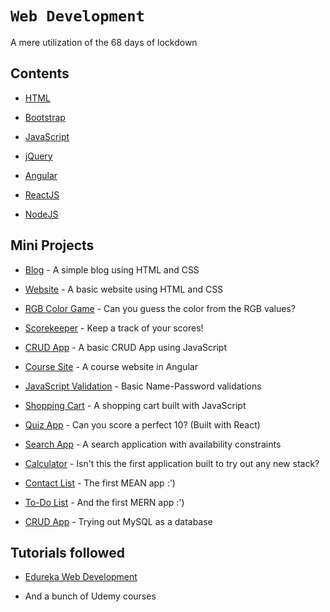 # `Web Development`
A mere utilization of the 68 days of lockdown

## Contents

- [HTML](https://github.com/CheshtaK/web-development/tree/master/HTML)

- [Bootstrap](https://github.com/CheshtaK/web-development/tree/master/Bootstrap)

- [JavaScript](https://github.com/CheshtaK/web-development/tree/master/JavaScript)

- [jQuery](https://github.com/CheshtaK/web-development/tree/master/jQuery)

- [Angular](https://github.com/CheshtaK/web-development/tree/master/Angular)

- [ReactJS](https://github.com/CheshtaK/web-development/tree/master/ReactJS)

- [NodeJS](https://github.com/CheshtaK/web-development/tree/master/NodeJS)

## Mini Projects

- [Blog](https://github.com/CheshtaK/web-development/tree/master/Mini%20Projects/Project%201%20%5BBlog%5D) - A simple blog using HTML and CSS

- [Website](https://github.com/CheshtaK/web-development/tree/master/Mini%20Projects/Project%202%20%5BWebsite%5D) - A basic website using HTML and CSS

- [RGB Color Game](https://github.com/CheshtaK/web-development/tree/master/Mini%20Projects/Project%203%20%5BRGB%20Color%20Game%5D) - Can you guess the color from the RGB values?

- [Scorekeeper](https://github.com/CheshtaK/web-development/tree/master/Mini%20Projects/Project%204%20%5BScorekeeper%5D) - Keep a track of your scores!

- [CRUD App](https://github.com/CheshtaK/web-development/tree/master/Mini%20Projects/Project%205%20%5BCRUD%20App%5D) - A basic CRUD App using JavaScript

- [Course Site](https://github.com/CheshtaK/web-development/tree/master/Mini%20Projects/Project%206%20%5BAngular%5D) - A course website in Angular

- [JavaScript Validation](https://github.com/CheshtaK/web-development/tree/master/Mini%20Projects/Project%207%20%5BJavaScript%20Validation%5D) - Basic Name-Password validations

- [Shopping Cart](https://github.com/CheshtaK/web-development/tree/master/Mini%20Projects/Project%208%20%5BShopping%20Cart%5D) - A shopping cart built with JavaScript

- [Quiz App](https://github.com/CheshtaK/web-development/tree/master/Mini%20Projects/Project%209%20%5BQuiz%20App%20-%20React%5D) - Can you score a perfect 10? (Built with React)

- [Search App](https://github.com/CheshtaK/web-development/tree/master/Mini%20Projects/Project%2010%20%5BSearch%20App%5D) - A search application with availability constraints

- [Calculator](https://github.com/CheshtaK/web-development/tree/master/Mini%20Projects/Project%2011%20%5BCalculator%5D) - Isn't this the first application built to try out any new stack?

- [Contact List](https://github.com/CheshtaK/web-development/tree/master/Mini%20Projects/Project%2012%20%5BContact%20List%20MEAN%20App%5D) - The first MEAN app :')

- [To-Do List](https://github.com/CheshtaK/web-development/tree/master/Mini%20Projects/Project%2013%20%5BTo-Do%20List%20MERN%20App%5D) - And the first MERN app :')

- [CRUD App](https://github.com/CheshtaK/web-development/tree/master/Mini%20Projects/Project%2014%20%5BCRUD%20App%20-%20NodeJS%26MySql%5D) - Trying out MySQL as a database

## Tutorials followed

- [Edureka Web Development](https://www.youtube.com/watch?v=Q33KBiDriJY)

- And a bunch of Udemy courses
